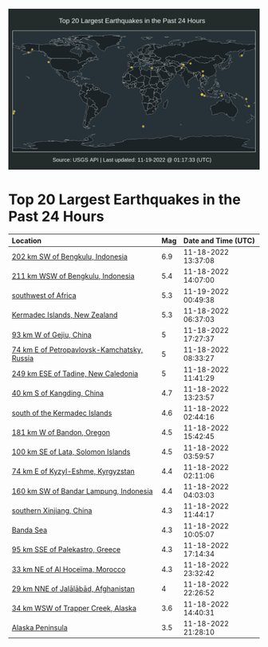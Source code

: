 ![Map](./map.png)

# Top 20 Largest Earthquakes in the Past 24 Hours

| Location | Mag | Date and Time (UTC) |
|:---|:---|:---|
| [202 km SW of Bengkulu, Indonesia](https://earthquake.usgs.gov/earthquakes/eventpage/us7000iqpn) | 6.9 | 11-18-2022 13:37:08 |
| [211 km WSW of Bengkulu, Indonesia](https://earthquake.usgs.gov/earthquakes/eventpage/us7000iqqs) | 5.4 | 11-18-2022 14:07:00 |
| [southwest of Africa](https://earthquake.usgs.gov/earthquakes/eventpage/us7000iqvt) | 5.3 | 11-19-2022 00:49:38 |
| [Kermadec Islands, New Zealand](https://earthquake.usgs.gov/earthquakes/eventpage/us7000iqm6) | 5.3 | 11-18-2022 06:37:03 |
| [93 km W of Gejiu, China](https://earthquake.usgs.gov/earthquakes/eventpage/us7000iqt1) | 5 | 11-18-2022 17:27:37 |
| [74 km E of Petropavlovsk-Kamchatsky, Russia](https://earthquake.usgs.gov/earthquakes/eventpage/us7000iqms) | 5 | 11-18-2022 08:33:27 |
| [249 km ESE of Tadine, New Caledonia](https://earthquake.usgs.gov/earthquakes/eventpage/us7000iqnk) | 5 | 11-18-2022 11:41:29 |
| [40 km S of Kangding, China](https://earthquake.usgs.gov/earthquakes/eventpage/us7000iqpk) | 4.7 | 11-18-2022 13:23:57 |
| [south of the Kermadec Islands](https://earthquake.usgs.gov/earthquakes/eventpage/us7000iql7) | 4.6 | 11-18-2022 02:44:16 |
| [181 km W of Bandon, Oregon](https://earthquake.usgs.gov/earthquakes/eventpage/us7000iqsk) | 4.5 | 11-18-2022 15:42:45 |
| [100 km SE of Lata, Solomon Islands](https://earthquake.usgs.gov/earthquakes/eventpage/us7000iqlk) | 4.5 | 11-18-2022 03:59:57 |
| [74 km E of Kyzyl-Eshme, Kyrgyzstan](https://earthquake.usgs.gov/earthquakes/eventpage/us7000iql3) | 4.4 | 11-18-2022 02:11:06 |
| [160 km SW of Bandar Lampung, Indonesia](https://earthquake.usgs.gov/earthquakes/eventpage/us7000iqll) | 4.4 | 11-18-2022 04:03:03 |
| [southern Xinjiang, China](https://earthquake.usgs.gov/earthquakes/eventpage/us7000iqnl) | 4.3 | 11-18-2022 11:44:17 |
| [Banda Sea](https://earthquake.usgs.gov/earthquakes/eventpage/us7000iqn9) | 4.3 | 11-18-2022 10:05:07 |
| [95 km SSE of Palekastro, Greece](https://earthquake.usgs.gov/earthquakes/eventpage/us7000iqsy) | 4.3 | 11-18-2022 17:14:34 |
| [33 km NE of Al Hoceïma, Morocco](https://earthquake.usgs.gov/earthquakes/eventpage/us7000iqvl) | 4.3 | 11-18-2022 23:32:42 |
| [29 km NNE of Jalālābād, Afghanistan](https://earthquake.usgs.gov/earthquakes/eventpage/us7000iqv8) | 4 | 11-18-2022 22:26:52 |
| [34 km WSW of Trapper Creek, Alaska](https://earthquake.usgs.gov/earthquakes/eventpage/ak022esrmghd) | 3.6 | 11-18-2022 14:40:31 |
| [Alaska Peninsula](https://earthquake.usgs.gov/earthquakes/eventpage/ak022esvpvi5) | 3.5 | 11-18-2022 21:28:10 |
